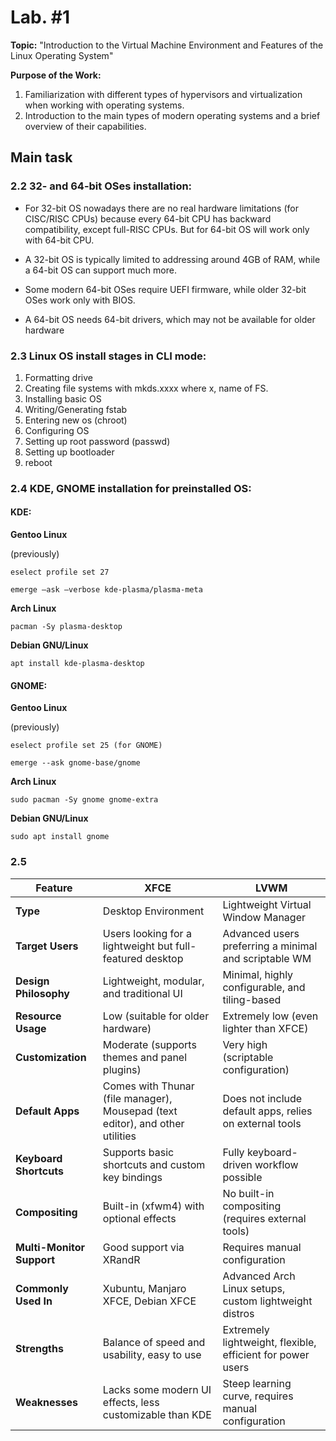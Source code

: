 # Lab. #1

**Topic:** "Introduction to the Virtual Machine Environment and Features of the Linux Operating System"

**Purpose of the Work:**
1. Familiarization with different types of hypervisors and virtualization when working with operating systems.
2. Introduction to the main types of modern operating systems and a brief overview of their capabilities.

## Main task

### 2.2 32- and 64-bit OSes installation:

- For 32-bit OS nowadays there are no real hardware limitations (for CISC/RISC CPUs) because every 64-bit CPU has backward compatibility, except full-RISC CPUs. But for 64-bit OS will work only with 64-bit CPU.

- A 32-bit OS is typically limited to addressing around 4GB of RAM, while a 64-bit OS can support much more.

- Some modern 64-bit OSes require UEFI firmware, while older 32-bit OSes work only with BIOS.

- A 64-bit OS needs 64-bit drivers, which may not be available for older hardware

### 2.3  Linux OS install stages in CLI mode:
1. Formatting drive
2. Creating file systems with mkds.xxxx where x, name of FS.
3. Installing basic OS
4. Writing/Generating fstab
5. Entering new os (chroot)
6. Configuring OS
7. Setting up root password (passwd)
8. Setting up bootloader
9. reboot

### 2.4 KDE, GNOME installation for preinstalled OS:

#### KDE:

**Gentoo Linux**

(previously) 
```
eselect profile set 27
```

```
emerge –ask –verbose kde-plasma/plasma-meta
```

**Arch Linux**

```
pacman -Sy plasma-desktop
```

**Debian GNU/Linux**

```
apt install kde-plasma-desktop
```

#### GNOME:

**Gentoo Linux**

(previously) 
```
eselect profile set 25 (for GNOME)
```

```
emerge --ask gnome-base/gnome
```

**Arch Linux**

```
sudo pacman -Sy gnome gnome-extra
```

**Debian GNU/Linux**

```
sudo apt install gnome
```

### 2.5 

| Feature        | XFCE                           | LVWM                           |
|--------------|--------------------------------|--------------------------------|
| **Type**      | Desktop Environment           | Lightweight Virtual Window Manager |
| **Target Users** | Users looking for a lightweight but full-featured desktop | Advanced users preferring a minimal and scriptable WM |
| **Design Philosophy** | Lightweight, modular, and traditional UI | Minimal, highly configurable, and tiling-based |
| **Resource Usage** | Low (suitable for older hardware) | Extremely low (even lighter than XFCE) |
| **Customization** | Moderate (supports themes and panel plugins) | Very high (scriptable configuration) |
| **Default Apps** | Comes with Thunar (file manager), Mousepad (text editor), and other utilities | Does not include default apps, relies on external tools |
| **Keyboard Shortcuts** | Supports basic shortcuts and custom key bindings | Fully keyboard-driven workflow possible |
| **Compositing** | Built-in (xfwm4) with optional effects | No built-in compositing (requires external tools) |
| **Multi-Monitor Support** | Good support via XRandR | Requires manual configuration |
| **Commonly Used In** | Xubuntu, Manjaro XFCE, Debian XFCE | Advanced Arch Linux setups, custom lightweight distros |
| **Strengths** | Balance of speed and usability, easy to use | Extremely lightweight, flexible, efficient for power users |
| **Weaknesses** | Lacks some modern UI effects, less customizable than KDE | Steep learning curve, requires manual configuration |
